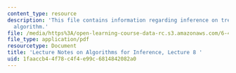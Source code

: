 ```yaml
---
content_type: resource
description: 'This file contains information regarding inference on trees: sum-product
  algorithm.'
file: /media/https%3A/open-learning-course-data-rc.s3.amazonaws.com/6-438-algorithms-for-inference-fall-2014/1faaccb44f78c4f4e99c6814842082a0_MIT6_438F14_Lec8.pdf
file_type: application/pdf
resourcetype: Document
title: 'Lecture Notes on Algorithms for Inference, Lecture 8 '
uid: 1faaccb4-4f78-c4f4-e99c-6814842082a0
---
```

